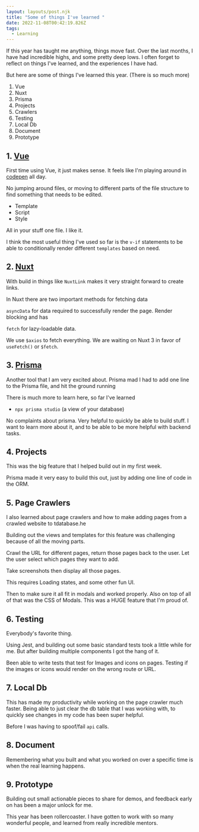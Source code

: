 ```yaml
---
layout: layouts/post.njk
title: "Some of things I've learned "
date: 2022-11-08T00:42:19.826Z
tags:
  - Learning
---
```

I﻿f this year has taught me anything, things move fast. Over the last months, I have had incredible highs, and some pretty deep lows. I often forget to reflect on things I've learned, and the experiences I have had.

B﻿ut here are some of things I've learned this year. (There is so much more)

1. Vue
2. Nuxt
3. Prisma
4. Projects
5. Crawlers
6. Testing
7. Local Db
8. Document
9. P﻿rototype

## 1. [Vue](https://vuejs.org/)

First time using Vue, it just makes sense. It feels like I'm playing around in [codepen](codepen.io) all day.

No jumping around files, or moving to different parts of the file structure to find something that needs to be edited.

* Template
* Script
* Style

All in your stuff one file. I like it.

I think the most useful thing I've used so far is the `v-if` statements to be able to conditionally render different `templates` based on need.

## 2. [Nuxt](https://nuxtjs.org/)

With build in things like `NuxtLink` makes it very straight forward to create links.

In Nuxt there are two important methods for fetching data

`asyncData` for data required to successfully render the page. Render blocking and has

`fetch` for lazy-loadable data.

We use `$axios` to fetch everything. We are waiting on Nuxt 3 in favor of `useFetch()` or `$fetch`.

## 3. [Prisma](https://www.prisma.io/)

Another tool that I am very excited about.
Prisma mad I had to add one line to the Prisma file, and hit the ground running

There is much more to learn here, so far I've learned

* `npx prisma studio` (a view of your database)

No complaints about prisma. Very helpful to quickly be able to build stuff. I want to learn more about it, and to be able to be more helpful with backend tasks.

## 4. Projects

This was the big feature that I helped build out in my first week.

Prisma made it very easy to build this out, just by adding one line of code in the ORM.

## 5. Page Crawlers

I also learned about page crawlers and how to make adding pages from a crawled website to tdatabase.he

Building out the views and templates for this feature was challenging because of all the moving parts.

Crawl the URL for different pages, return those pages back to the user. Let the user select which pages they want to add.

Take screenshots then display all those pages. 

This requires Loading states, and some other fun UI. 

Then to make sure it all fit in modals and worked properly. Also on top of all of that was the CSS of Modals. This was a HUGE feature that I'm proud of. 

## 6. Testing

Everybody's favorite thing.

Using Jest, and building out some basic standard tests took a little while for me. But after building multiple components I got the hang of it.

Been able to write tests that test for Images and icons on pages.
Testing if the images or icons would render on the wrong route or URL.

## 7. Local Db

This has made my productivity while working on the page crawler much faster. Being able to just clear the db table that I was working with, to quickly see changes in my code has been super helpful.

Before I was having to spoof/fail `api` calls. 

## 8. Document

Remembering what you built and what you worked on over a specific time is when the real learning happens.

## 9. Prototype

B﻿uilding out small actionable pieces to share for demos, and feedback early on has been a major unlock for me. 

This year has been rollercoaster. I have gotten to work with so many wonderful people, and learned from really incredible mentors.
